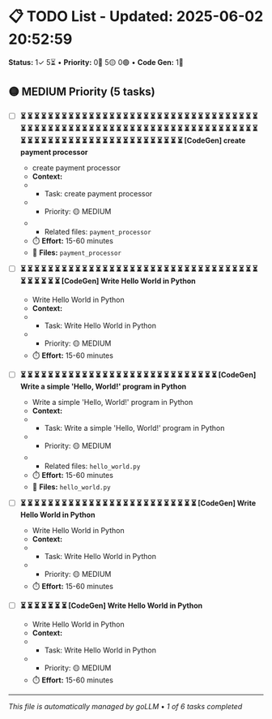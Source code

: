 # 📋 TODO List - Updated: 2025-06-02 20:52:59
**Status:** 1✓ 5⏳ • **Priority:** 0🔴 5🟡 0🟢 • **Code Gen:** 1🔄

## 🟡 MEDIUM Priority (5 tasks)

- [ ] **⏳ ⏳ ⏳ ⏳ ⏳ ⏳ ⏳ ⏳ ⏳ ⏳ ⏳ ⏳ ⏳ ⏳ ⏳ ⏳ ⏳ ⏳ ⏳ ⏳ ⏳ ⏳ ⏳ ⏳ ⏳ ⏳ ⏳ ⏳ ⏳ ⏳ ⏳ ⏳ ⏳ ⏳ ⏳ ⏳ ⏳ ⏳ ⏳ ⏳ ⏳ ⏳ ⏳ ⏳ ⏳ ⏳ ⏳ ⏳ ⏳ ⏳ ⏳ ⏳ ⏳ ⏳ ⏳ ⏳ ⏳ ⏳ ⏳ ⏳ ⏳ ⏳ ⏳ ⏳ ⏳ ⏳ ⏳ ⏳ ⏳ ⏳ ⏳ ⏳ ⏳ ⏳ ⏳ ⏳ ⏳ ⏳ ⏳ ⏳ ⏳ ⏳ ⏳ ⏳ ⏳ ⏳ ⏳ ⏳ ⏳ ⏳ ⏳ ⏳ ⏳ ⏳ [CodeGen] create payment processor**
  - create payment processor
  - **Context:**
  - - Task: create payment processor
  - - Priority: 🟡 MEDIUM
  - - Related files: `payment_processor`
  - ⏱️ **Effort:** 15-60 minutes
  - 📂 **Files:** `payment_processor`

- [ ] **⏳ ⏳ ⏳ ⏳ ⏳ ⏳ ⏳ ⏳ ⏳ ⏳ ⏳ ⏳ ⏳ ⏳ ⏳ ⏳ ⏳ ⏳ ⏳ ⏳ ⏳ ⏳ ⏳ ⏳ ⏳ ⏳ ⏳ ⏳ ⏳ ⏳ ⏳ ⏳ ⏳ ⏳ ⏳ ⏳ ⏳ ⏳ ⏳ ⏳ ⏳ [CodeGen] Write Hello World in Python**
  - Write Hello World in Python
  - **Context:**
  - - Task: Write Hello World in Python
  - - Priority: 🟡 MEDIUM
  - ⏱️ **Effort:** 15-60 minutes

- [ ] **⏳ ⏳ ⏳ ⏳ ⏳ ⏳ ⏳ ⏳ ⏳ ⏳ ⏳ ⏳ ⏳ ⏳ ⏳ ⏳ ⏳ ⏳ ⏳ ⏳ ⏳ ⏳ ⏳ ⏳ ⏳ ⏳ ⏳ ⏳ ⏳ [CodeGen] Write a simple 'Hello, World!' program in Python**
  - Write a simple 'Hello, World!' program in Python
  - **Context:**
  - - Task: Write a simple 'Hello, World!' program in Python
  - - Priority: 🟡 MEDIUM
  - - Related files: `hello_world.py`
  - ⏱️ **Effort:** 15-60 minutes
  - 📂 **Files:** `hello_world.py`

- [ ] **⏳ ⏳ ⏳ ⏳ ⏳ ⏳ ⏳ ⏳ ⏳ ⏳ ⏳ ⏳ ⏳ ⏳ ⏳ ⏳ ⏳ ⏳ ⏳ ⏳ ⏳ ⏳ ⏳ ⏳ ⏳ ⏳ [CodeGen] Write Hello World in Python**
  - Write Hello World in Python
  - **Context:**
  - - Task: Write Hello World in Python
  - - Priority: 🟡 MEDIUM
  - ⏱️ **Effort:** 15-60 minutes

- [ ] **⏳ ⏳ ⏳ ⏳ ⏳ ⏳ ⏳ [CodeGen] Write Hello World in Python**
  - Write Hello World in Python
  - **Context:**
  - - Task: Write Hello World in Python
  - - Priority: 🟡 MEDIUM
  - ⏱️ **Effort:** 15-60 minutes

---
*This file is automatically managed by goLLM* • *1 of 6 tasks completed*